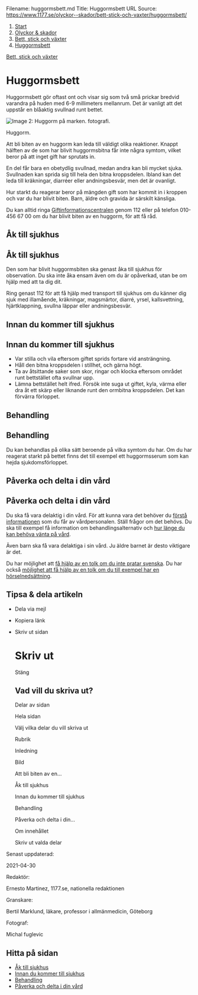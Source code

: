 Filename: huggormsbett.md
Title: Huggormsbett
URL Source: https://www.1177.se/olyckor--skador/bett-stick-och-vaxter/huggormsbett/

1.  [Start](https://www.1177.se/)
2.  [Olyckor & skador](https://www.1177.se/olyckor--skador/)
3.  [Bett, stick och växter](https://www.1177.se/olyckor--skador/bett-stick-och-vaxter/)
4.  [Huggormsbett](https://www.1177.se/olyckor--skador/bett-stick-och-vaxter/huggormsbett/)

[Bett, stick och växter](https://www.1177.se/olyckor--skador/bett-stick-och-vaxter/)

Huggormsbett
============

Huggormsbett gör oftast ont och visar sig som två små prickar bredvid varandra på huden med 6-9 millimeters mellanrum. Det är vanligt att det uppstår en blåaktig svullnad runt bettet.

![Image 2: Huggorm på marken. fotografi.](https://www.1177.se/globalassets/1177/nationell/media/fotografier/olyckor-och-skador/bett-stick-och-vaxter/huggorm.jpeg?saved=2021-05-27+02:39)

Huggorm.

Att bli biten av en huggorm kan leda till väldigt olika reaktioner. Knappt hälften av de som har blivit huggormsbitna får inte några symtom, vilket beror på att inget gift har sprutats in.

En del får bara en obetydlig svullnad, medan andra kan bli mycket sjuka. Svullnaden kan sprida sig till hela den bitna kroppsdelen. Ibland kan det leda till kräkningar, diarréer eller andningsbesvär, men det är ovanligt.

Hur starkt du reagerar beror på mängden gift som har kommit in i kroppen och var du har blivit biten. Barn, äldre och gravida är särskilt känsliga.

Du kan alltid ringa [Giftinformationscentralen](https://www.1177.se/lankbiblioteket/nationella-lankar/g/giftinformationscentralen---startsida/) genom 112 eller på telefon 010-456 67 00 om du har blivit biten av en huggorm, för att få råd.

Åk till sjukhus
---------------

Åk till sjukhus
---------------

Den som har blivit huggormsbiten ska genast åka till sjukhus för observation. Du ska inte åka ensam även om du är opåverkad, utan be om hjälp med att ta dig dit.

Ring genast 112 för att få hjälp med transport till sjukhus om du känner dig sjuk med illamående, kräkningar, magsmärtor, diarré, yrsel, kallsvettning, hjärtklappning, svullna läppar eller andningsbesvär.

Innan du kommer till sjukhus
----------------------------

Innan du kommer till sjukhus
----------------------------

*   Var stilla och vila eftersom giftet sprids fortare vid ansträngning.
*   Håll den bitna kroppsdelen i stillhet, och gärna högt.
*   Ta av åtsittande saker som skor, ringar och klocka eftersom området runt bettstället ofta svullnar upp.
*   Lämna bettstället helt ifred. Försök inte suga ut giftet, kyla, värma eller dra åt ett skärp eller liknande runt den ormbitna kroppsdelen. Det kan förvärra förloppet.

Behandling
----------

Behandling
----------

Du kan behandlas på olika sätt beroende på vilka symtom du har. Om du har reagerat starkt på bettet finns det till exempel ett huggormsserum som kan hejda sjukdomsförloppet.

Påverka och delta i din vård
----------------------------

Påverka och delta i din vård
----------------------------

Du ska få vara delaktig i din vård. För att kunna vara det behöver du [förstå informationen](https://www.1177.se/sa-fungerar-varden/var-med-och-bestam-om-din-vard/patientlagen/) som du får av vårdpersonalen. Ställ frågor om det behövs. Du ska till exempel få information om behandlingsalternativ och [hur länge du kan behöva vänta på vård](https://www.1177.se/sa-fungerar-varden/lagar-och-bestammelser/vardgaranti/).

Även barn ska få vara delaktiga i sin vård. Ju äldre barnet är desto viktigare är det.

Du har möjlighet att [få hjälp av en tolk om du inte pratar svenska](https://www.1177.se/sa-fungerar-varden/vard-om-du-kommer-fran-ett-annat-land/tolkning-till-mitt-sprak/). Du har också [möjlighet att få hjälp av en tolk om du till exempel har en hörselnedsättning](https://www.1177.se/undersokning-behandling/hjalpmedel/hjalpmedel-for-kognition-och-kommunikation/tolktjanster-vid-funktionsnedsattning/).

Tipsa & dela artikeln
---------------------

*   Dela via mejl
*   Kopiera länk
*   Skriv ut sidan
    
    Skriv ut
    ========
    
    Stäng
    
    Vad vill du skriva ut?
    ----------------------
    
    Delar av sidan
    
    Hela sidan
    
    Välj vilka delar du vill skriva ut
    
    Rubrik
    
    Inledning
    
    Bild
    
    Att bli biten av en...
    
    Åk till sjukhus
    
    Innan du kommer till sjukhus
    
    Behandling
    
    Påverka och delta i din...
    
    Om innehållet
    
    Skriv ut valda delar
    

Senast uppdaterad:

2021-04-30

Redaktör:

Ernesto Martinez, 1177.se, nationella redaktionen

Granskare:

Bertil Marklund, läkare, professor i allmänmedicin, Göteborg

Fotograf:

Michal fuglevic

Hitta på sidan
--------------

*   [Åk till sjukhus](https://www.1177.se/olyckor--skador/bett-stick-och-vaxter/huggormsbett/#section-11891)
*   [Innan du kommer till sjukhus](https://www.1177.se/olyckor--skador/bett-stick-och-vaxter/huggormsbett/#section-11892)
*   [Behandling](https://www.1177.se/olyckor--skador/bett-stick-och-vaxter/huggormsbett/#section-11893)
*   [Påverka och delta i din vård](https://www.1177.se/olyckor--skador/bett-stick-och-vaxter/huggormsbett/#section-131799)
